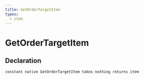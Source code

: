 ```yaml
---
title: GetOrderTargetItem
types:
  - item
---
```


# GetOrderTargetItem

## Declaration

```jass
constant native GetOrderTargetItem takes nothing returns item
```
